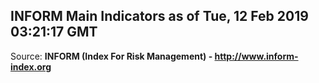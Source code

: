 ## INFORM Main Indicators as of Tue, 12 Feb 2019 03:21:17 GMT

Source: **INFORM (Index For Risk Management) - http://www.inform-index.org**